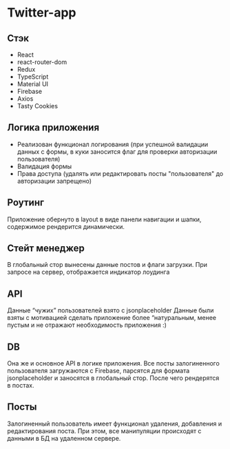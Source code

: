 # Twitter-app
## Стэк
* React 
* react-router-dom
* Redux
* TypeScript
* Material UI
* Firebase
* Axios
* Tasty Cookies
## Логика приложения
* Реализован функционал логирования (при успешной валидации данных с формы, в куки заносится флаг для проверки авторизации пользователя) 
* Валидация формы
* Права доступа (удалять или редактировать посты "пользователя" до авторизации запрещено)
## Роутинг
Приложение обернуто в layout в виде панели навигации и шапки, содержимое рендерится динамически. 
## Стейт менеджер
В глобальный стор вынесены данные постов и флаги загрузки. При запросе на сервер, отображается индикатор лоудинга
## API
Данные “чужих” пользователей взято с jsonplaceholder
Данные были взяты с мотивацией сделать приложение более “натуральным, менее пустым и не отражают необходимость приложения :)
## DB 
Она же и основное API в логике приложения. Все посты залогиненного пользователя загружаются с Firebase, парсятся для формата jsonplaceholder и заносятся в глобальный стор. После чего рендерятся в постах.
## Посты
Залогиненный пользователь имеет функционал удаления, добавления и редактирования поста.
При этом, все манипуляции происходят с данными в БД на удаленном сервере. 
